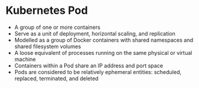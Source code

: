# Kubernetes Pod

* A group of one or more containers
* Serve as a unit of deployment, horizontal scaling, and replication
* Modelled as a group of Docker containers with shared namespaces and shared filesystem volumes
* A loose equivalent of processes running on the same physical or virtual machine
* Containers within a Pod share an IP address and port space
* Pods are considered to be relatively ephemeral entities: scheduled, replaced, terminated, and deleted



